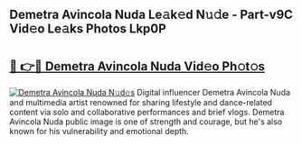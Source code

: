 ## Demetra Avincola Nuda Le𝚊k𝚎d N𝚞𝚍e - Part-v9C Vid𝚎o Le𝚊ks Photos Lkp0P

# <h2><a href="http://fbb9t4.evod.top/?m=Demetra+Avincola+Nuda">🔗 👉🔴 Demetra Avincola Nuda Vid𝚎o Ph𝚘t𝚘s</a></h2>

[![Demetra Avincola Nuda N𝚞d𝚎s](https://i.imgur.com/8V9OHl7.gif)](http://fbb9t4.evod.top/?m=Demetra+Avincola+Nuda)
Digital influencer Demetra Avincola Nuda and multimedia artist renowned for sharing lifestyle and dance-related content via solo and collaborative performances and brief vlogs. Demetra Avincola Nuda public image is one of strength and courage, but he's also known for his vulnerability and emotional depth. 
